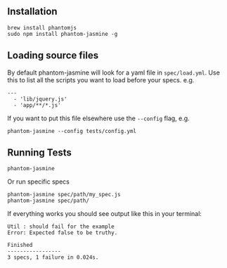 Installation
-------------------

    brew install phantomjs
    sudo npm install phantom-jasmine -g


Loading source files
--------------------

By default phantom-jasmine will look for a yaml file in `spec/load.yml`. Use this to list all the scripts you want to load before your specs. e.g.

    ---
      - 'lib/jquery.js'
      - 'app/**/*.js'

If you want to put this file elsewhere use the `--config` flag, e.g.

    phantom-jasmine --config tests/config.yml


Running Tests
-------------------

    phantom-jasmine

Or run specific specs

    phantom-jasmine spec/path/my_spec.js
    phantom-jasmine spec/path/

If everything works you should see output like this in your terminal:

    Util : should fail for the example
    Error: Expected false to be truthy.

    Finished
    -----------------
    3 specs, 1 failure in 0.024s.
